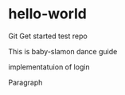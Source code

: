 # hello-world
Git Get started test repo

This is baby-slamon dance guide

implementatuion of login
<p>Paragraph</p>
